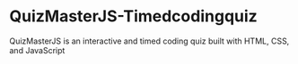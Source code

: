 # QuizMasterJS-Timedcodingquiz
QuizMasterJS is an interactive and timed coding quiz built with HTML, CSS, and JavaScript
